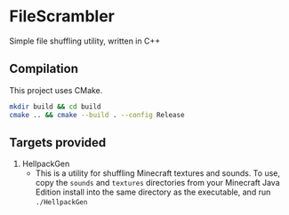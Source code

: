 # FileScrambler
Simple file shuffling utility, written in C++

## Compilation
This project uses CMake.
```sh
mkdir build && cd build
cmake .. && cmake --build . --config Release
```

## Targets provided
1. HellpackGen
   - This is a utility for shuffling Minecraft textures and sounds. To use, copy the `sounds` and `textures` directories from your 
Minecraft Java Edition install into the same directory as the executable, and run `./HellpackGen`
